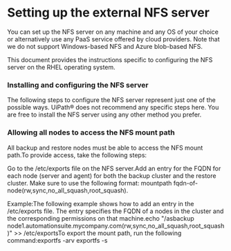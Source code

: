﻿# Setting up the external NFS server

You can set up the NFS server on any machine and any OS of your choice or alternatively use any PaaS service offered by cloud providers. Note that we do not support Windows-based NFS and Azure blob-based NFS.

This document provides the instructions specific to configuring the NFS server on the RHEL operating system.

### Installing and configuring the NFS server

The following steps to configure the NFS server represent just one of the possible ways. UiPath® does not recommend any specific steps here. You are free to install the NFS server using any other method you prefer.


### Allowing all nodes to access the NFS mount path

All backup and restore nodes must be able to access the NFS mount path.To provide access, take the following steps:

Go to the /etc/exports file on the NFS server.Add an entry for the FQDN for each node (server and agent) for both the backup cluster and the restore cluster. Make sure to use the following format: mountpath fqdn-of-node(rw,sync,no_all_squash,root_squash).

Example:The following example shows how to add an entry in the /etc/exports file. The entry specifies the FQDN of a nodes in the cluster and the corresponding permissions on that machine.echo "/asbackup node1.automationsuite.mycompany.com(rw,sync,no_all_squash,root_squash)" >> /etc/exportsTo export the mount path, run the following command:exportfs -arv
exportfs -s

